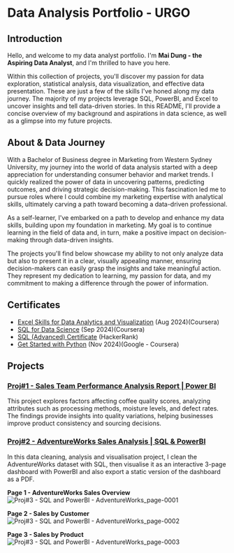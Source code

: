 # Data Analysis Portfolio - URGO


## Introduction
Hello, and welcome to my data analyst portfolio. I'm **Mai Dung - the Aspiring Data Analyst**, and I'm thrilled to have you here.

Within this collection of projects, you'll discover my passion for data exploration, statistical analysis, data visualization, and effective data presentation. These are just a few of the skills I've honed along my data journey. The majority of my projects leverage SQL, PowerBI, and Excel to uncover insights and tell data-driven stories. In this README, I'll provide a concise overview of my background and aspirations in data science, as well as a glimpse into my future projects.

## About & Data Journey
With a Bachelor of Business degree in Marketing from Western Sydney University, my journey into the world of data analysis started with a deep appreciation for understanding consumer behavior and market trends. I quickly realized the power of data in uncovering patterns, predicting outcomes, and driving strategic decision-making. This fascination led me to pursue roles where I could combine my marketing expertise with analytical skills, ultimately carving a path toward becoming a data-driven professional.

As a self-learner, I've embarked on a path to develop and enhance my data skills, building upon my foundation in marketing. My goal is to continue learning in the field of data and, in turn, make a positive impact on decision-making through data-driven insights.

The projects you'll find below showcase my ability to not only analyze data but also to present it in a clear, visually appealing manner, ensuring decision-makers can easily grasp the insights and take meaningful action. They represent my dedication to learning, my passion for data, and my commitment to making a difference through the power of information.

## Certificates
* [Excel Skills for Data Analytics and Visualization](https://www.coursera.org/account/accomplishments/specialization/HFE4M8YWI0XV) (Aug 2024)(Coursera)
* [SQL for Data Science](https://www.coursera.org/account/accomplishments/records/8S6C9EM1TBI2) (Sep 2024)(Coursera)
* [SQL (Advanced) Certificate](https://www.hackerrank.com/certificates/ab0baeea5bec) (HackerRank) 
* [Get Started with Python](https://www.coursera.org/account/accomplishments/verify/PWQAJ3Z9C32X) (Nov 2024)(Google - Coursera) 

## Projects
### [Proj#1 - Sales Team Performance Analysis Report | Power BI](https://github.com/mtdzzz/DA-Portfolio-URGO/tree/main/Proj%231%20-%20Sales%20Team%20Performance%20Analysis%20Report)
This project explores factors affecting coffee quality scores, analyzing attributes such as processing methods, moisture levels, and defect rates. The findings provide insights into quality variations, helping businesses improve product consistency and sourcing decisions.
### [Proj#2 - AdventureWorks Sales Analysis | SQL & PowerBI](https://github.com/mtdzzz/MD-Data-Analysis-Portfolio/tree/main/Proj%233%20-%20SQL%20and%20PowerBI%20-%20AdventureWorks)
In this data cleaning, analysis and visualisation project, I clean the AdventureWorks dataset with SQL, then visualise it as an interactive 3-page dashboard with PowerBI and also export a static version of the dashboard as a PDF. 

**Page 1 - AdventureWorks Sales Overview**
![Proj#3 - SQL and PowerBI - AdventureWorks_page-0001](https://github.com/user-attachments/assets/e881717e-df26-4183-b6e8-4721bd1f2ad4)

**Page 2 - Sales by Customer**
![Proj#3 - SQL and PowerBI - AdventureWorks_page-0002](https://github.com/user-attachments/assets/140da55c-e6cd-42fd-a3da-eb7da1d92da6)

**Page 3 - Sales by Product**
![Proj#3 - SQL and PowerBI - AdventureWorks_page-0003](https://github.com/user-attachments/assets/3eccde0a-4fb1-4e9a-a65e-bc2b9d447858)

